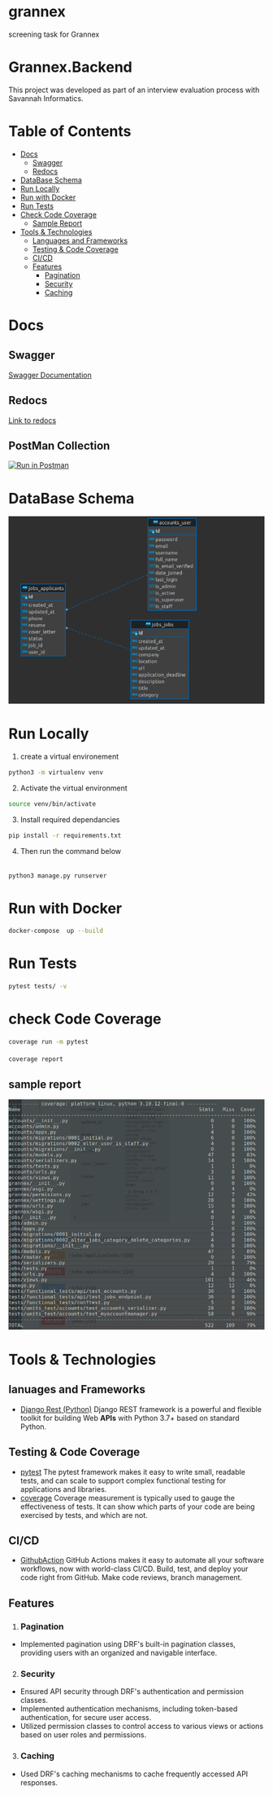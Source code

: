 # grannex

screening task for Grannex

# Grannex.Backend

This project was developed as part of an interview evaluation process with Savannah Informatics.

# Table of Contents

- [Docs](#docs)
  - [Swagger](#swagger)
  - [Redocs](#redocs)
- [DataBase Schema](#database-schema)
- [Run Locally](#run-locally)
- [Run with Docker](#run-with-docker)
- [Run Tests](#run-tests)
- [Check Code Coverage](#check-code-coverage)
  - [Sample Report](#sample-report)
- [Tools & Technologies](#tools--technologies)
  - [Languages and Frameworks](#languages-and-frameworks)
  - [Testing & Code Coverage](#testing--code-coverage)
  - [CI/CD](#cicd)
  - [Features](#features)
    - [Pagination](#pagination)
    - [Security](#security)
    - [Caching](#caching)

# Docs

## Swagger

[Swagger Documentation ](https://grannex.azurewebsites.net)

## Redocs

[Link to redocs](https://grannex.azurewebsites.net/redoc)

## PostMan Collection

[![Run in Postman](https://run.pstmn.io/button.svg)](https://app.getpostman.com/run-collection/18483082-04e7f5b8-fa10-4c9a-964e-8278da374038?action=collection%2Ffork&collection-url=entityId%3D18483082-04e7f5b8-fa10-4c9a-964e-8278da374038%26entityType%3Dcollection%26workspaceId%3Dcf222119-a9e3-4dd8-96fe-328c516d2f27)

# DataBase Schema

![Database ERD](assets/image.png)

# Run Locally

1. create a virtual environement

```bash
python3 -m virtualenv venv
```

2. Activate the virtual environment

```bash
source venv/bin/activate
```

3. Install required dependancies

```bash
pip install -r requirements.txt
```

4. Then run the command below

```python

python3 manage.py runserver

```

# Run with Docker

```bash
docker-compose  up --build
```

# Run Tests

```bash
pytest tests/ -v

```

# check Code Coverage

```bash
coverage run -m pytest

coverage report

```

## sample report

![deployment](assets/TestCoverage.png)

# Tools & Technologies

## lanuages and Frameworks

- [Django Rest (Python)](https://www.django-rest-framework.org/)
  Django REST framework is a powerful and flexible toolkit for building Web **APIs** with Python 3.7+ based on standard Python.

## Testing & Code Coverage

- [pytest](https://docs.pytest.org/en/7.4.x/)
  The pytest framework makes it easy to write small, readable tests, and can scale to support complex functional testing for applications and libraries.
- [coverage](https://coverage.readthedocs.io/en/7.3.1/)
  Coverage measurement is typically used to gauge the effectiveness of tests. It can show which parts of your code are being exercised by tests, and which are not.

## CI/CD

- [GithubAction](https://github.com/features/actions)
  GitHub Actions makes it easy to automate all your software workflows, now with world-class CI/CD. Build, test, and deploy your code right from GitHub. Make code reviews, branch management.

## Features

1. ### Pagination

- Implemented pagination using DRF's built-in pagination classes, providing users with an organized and navigable interface.

2. ### Security

- Ensured API security through DRF's authentication and permission classes.
- Implemented authentication mechanisms, including token-based authentication, for secure user access.
- Utilized permission classes to control access to various views or actions based on user roles and permissions.

3. ### Caching

- Used DRF's caching mechanisms to cache frequently accessed API responses.
